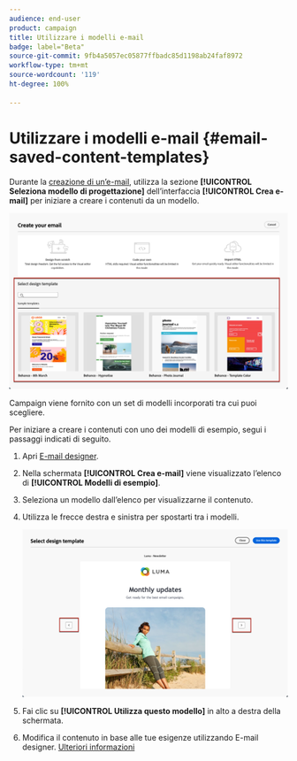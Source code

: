 ```yaml
---
audience: end-user
product: campaign
title: Utilizzare i modelli e-mail
badge: label="Beta"
source-git-commit: 9fb4a5057ec05877ffbadc85d1198ab24faf8972
workflow-type: tm+mt
source-wordcount: '119'
ht-degree: 100%

---
```


# Utilizzare i modelli e-mail {#email-saved-content-templates}

Durante la [creazione di un’e-mail](../email/create-email.md), utilizza la sezione **[!UICONTROL Seleziona modello di progettazione]** dell’interfaccia **[!UICONTROL Crea e-mail]** per iniziare a creare i contenuti da un modello.

![](assets/email_designer-sample-templates.png)

Campaign viene fornito con un set di modelli incorporati tra cui puoi scegliere.

Per iniziare a creare i contenuti con uno dei modelli di esempio, segui i passaggi indicati di seguito.

1. Apri [E-mail designer](get-started-email-designer.md).

1. Nella schermata **[!UICONTROL Crea e-mail]** viene visualizzato l’elenco di **[!UICONTROL Modelli di esempio]**.

1. Seleziona un modello dall’elenco per visualizzarne il contenuto.

1. Utilizza le frecce destra e sinistra per spostarti tra i modelli.

   ![](assets/email_designer-sample-templates-navigate.png)

1. Fai clic su **[!UICONTROL Utilizza questo modello]** in alto a destra della schermata.

1. Modifica il contenuto in base alle tue esigenze utilizzando E-mail designer. [Ulteriori informazioni](create-email-content.md)

